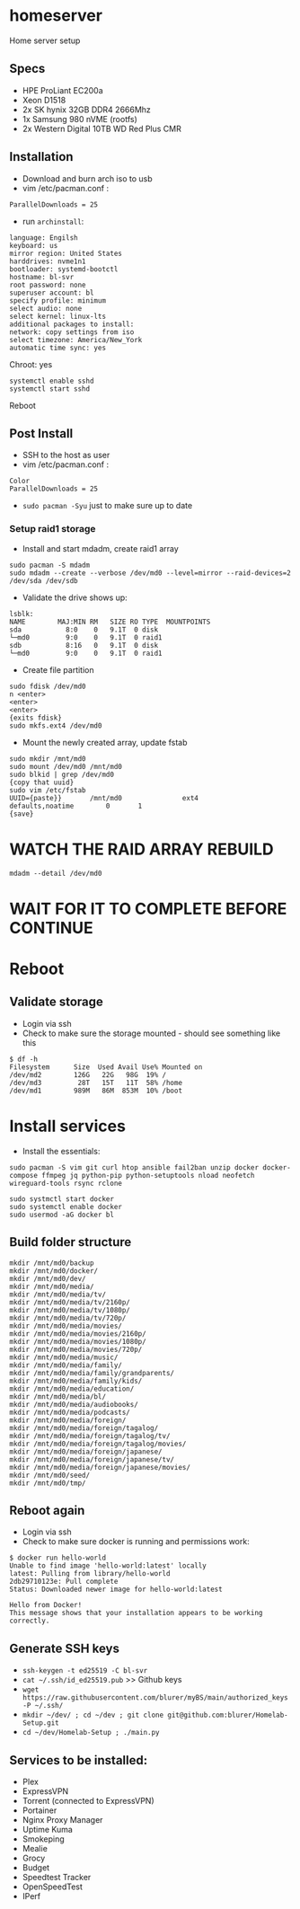 # homeserver
Home server setup

## Specs
* HPE ProLiant EC200a
* Xeon D1518
* 2x SK hynix 32GB DDR4 2666Mhz 
* 1x Samsung 980 nVME (rootfs)
* 2x Western Digital 10TB WD Red Plus CMR

## Installation
* Download and burn arch iso to usb
* vim /etc/pacman.conf :
```
ParallelDownloads = 25
```
* run ``archinstall``:
```
language: Engilsh
keyboard: us
mirror region: United States
harddrives: nvme1n1
bootloader: systemd-bootctl
hostname: bl-svr
root password: none
superuser account: bl
specify profile: minimum
select audio: none
select kernel: linux-lts
additional packages to install: 
network: copy settings from iso
select timezone: America/New_York
automatic time sync: yes
```

Chroot: yes
```
systemctl enable sshd
systemctl start sshd
```
Reboot

## Post Install
* SSH to the host as user
* vim /etc/pacman.conf :
```
Color
ParallelDownloads = 25
```
* ``sudo pacman -Syu`` just to make sure up to date

### Setup raid1 storage
* Install and start mdadm, create raid1 array
```
sudo pacman -S mdadm
sudo mdadm --create --verbose /dev/md0 --level=mirror --raid-devices=2 /dev/sda /dev/sdb
```

* Validate the drive shows up:
```
lsblk:
NAME        MAJ:MIN RM   SIZE RO TYPE  MOUNTPOINTS
sda           8:0    0   9.1T  0 disk
└─md0         9:0    0   9.1T  0 raid1
sdb           8:16   0   9.1T  0 disk
└─md0         9:0    0   9.1T  0 raid1
```
* Create file partition
```
sudo fdisk /dev/md0
n <enter>
<enter>
<enter>
{exits fdisk}
sudo mkfs.ext4 /dev/md0
```
* Mount the newly created array, update fstab
```
sudo mkdir /mnt/md0
sudo mount /dev/md0 /mnt/md0
sudo blkid | grep /dev/md0
{copy that uuid}
sudo vim /etc/fstab
UUID={paste}}       /mnt/md0               ext4           defaults,noatime        0       1
{save}
```

# WATCH THE RAID ARRAY REBUILD
``mdadm --detail /dev/md0``
# WAIT FOR IT TO COMPLETE BEFORE CONTINUE

# Reboot

## Validate storage
* Login via ssh
* Check to make sure the storage mounted - should see something like this
```
$ df -h
Filesystem      Size  Used Avail Use% Mounted on
/dev/md2        126G   22G   98G  19% /
/dev/md3         28T   15T   11T  58% /home
/dev/md1        989M   86M  853M  10% /boot
```

# Install services
* Install the essentials:
```
sudo pacman -S vim git curl htop ansible fail2ban unzip docker docker-compose ffmpeg jq python-pip python-setuptools nload neofetch wireguard-tools rsync rclone

sudo systmctl start docker
sudo systemctl enable docker
sudo usermod -aG docker bl
```

## Build folder structure
```
mkdir /mnt/md0/backup
mkdir /mnt/md0/docker/
mkdir /mnt/md0/dev/
mkdir /mnt/md0/media/
mkdir /mnt/md0/media/tv/
mkdir /mnt/md0/media/tv/2160p/
mkdir /mnt/md0/media/tv/1080p/
mkdir /mnt/md0/media/tv/720p/
mkdir /mnt/md0/media/movies/
mkdir /mnt/md0/media/movies/2160p/
mkdir /mnt/md0/media/movies/1080p/
mkdir /mnt/md0/media/movies/720p/
mkdir /mnt/md0/media/music/
mkdir /mnt/md0/media/family/
mkdir /mnt/md0/media/family/grandparents/
mkdir /mnt/md0/media/family/kids/
mkdir /mnt/md0/media/education/
mkdir /mnt/md0/media/bl/
mkdir /mnt/md0/media/audiobooks/
mkdir /mnt/md0/media/podcasts/
mkdir /mnt/md0/media/foreign/
mkdir /mnt/md0/media/foreign/tagalog/
mkdir /mnt/md0/media/foreign/tagalog/tv/
mkdir /mnt/md0/media/foreign/tagalog/movies/
mkdir /mnt/md0/media/foreign/japanese/
mkdir /mnt/md0/media/foreign/japanese/tv/
mkdir /mnt/md0/media/foreign/japanese/movies/
mkdir /mnt/md0/seed/
mkdir /mnt/md0/tmp/
```

## Reboot again
* Login via ssh
* Check to make sure docker is running and permissions work: 
```
$ docker run hello-world
Unable to find image 'hello-world:latest' locally
latest: Pulling from library/hello-world
2db29710123e: Pull complete 
Status: Downloaded newer image for hello-world:latest

Hello from Docker!
This message shows that your installation appears to be working correctly.
```

## Generate SSH keys
* ``ssh-keygen -t ed25519 -C bl-svr``
* ``cat ~/.ssh/id_ed25519.pub`` >> Github keys
* ``wget https://raw.githubusercontent.com/blurer/myBS/main/authorized_keys -P ~/.ssh/``
* ``mkdir ~/dev/ ; cd ~/dev ; git clone git@github.com:blurer/Homelab-Setup.git``
* ``cd ~/dev/Homelab-Setup ; ./main.py``

## Services to be installed:
* Plex
* ExpressVPN
* Torrent (connected to ExpressVPN)
* Portainer
* Nginx Proxy Manager
* Uptime Kuma
* Smokeping
* Mealie 
* Grocy
* Budget
* Speedtest Tracker
* OpenSpeedTest
* IPerf

